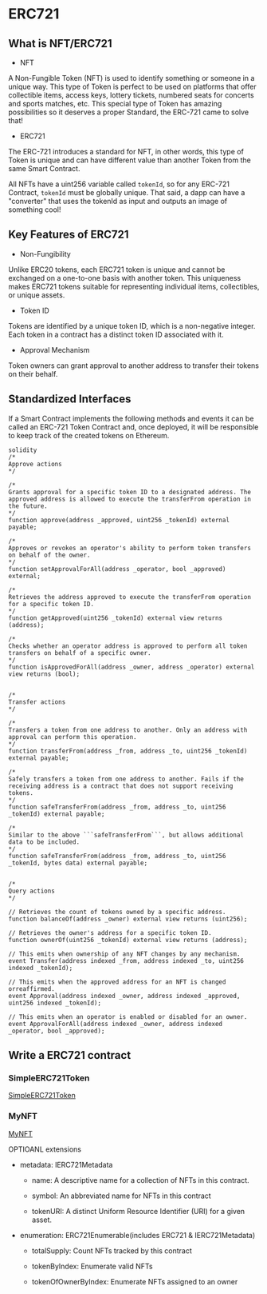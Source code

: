 # ERC721

## What is NFT/ERC721

- NFT

A Non-Fungible Token (NFT) is used to identify something or someone in a unique way. This type of Token is perfect to be used on platforms that offer collectible items, access keys, lottery tickets, numbered seats for concerts and sports matches, etc. This special type of Token has amazing possibilities so it deserves a proper Standard, the ERC-721 came to solve that!

- ERC721

The ERC-721 introduces a standard for NFT, in other words, this type of Token is unique and can have different value than another Token from the same Smart Contract.

All NFTs have a uint256 variable called ```tokenId```, so for any ERC-721 Contract, ```tokenId``` must be globally unique. That said, a dapp can have a "converter" that uses the tokenId as input and outputs an image of something cool!

## Key Features of ERC721

- Non-Fungibility

Unlike ERC20 tokens, each ERC721 token is unique and cannot be exchanged on a one-to-one basis with another token. This uniqueness makes ERC721 tokens suitable for representing individual items, collectibles, or unique assets.

- Token ID

Tokens are identified by a unique token ID, which is a non-negative integer. Each token in a contract has a distinct token ID associated with it.

- Approval Mechanism

Token owners can grant approval to another address to transfer their tokens on their behalf.

## Standardized Interfaces

If a Smart Contract implements the following methods and events it can be called an ERC-721 Token Contract and, once deployed, it will be responsible to keep track of the created tokens on Ethereum.

```
solidity
/*
Approve actions
*/

/*
Grants approval for a specific token ID to a designated address. The approved address is allowed to execute the transferFrom operation in the future.
*/
function approve(address _approved, uint256 _tokenId) external payable;

/*
Approves or revokes an operator's ability to perform token transfers on behalf of the owner.
*/
function setApprovalForAll(address _operator, bool _approved) external;

/*
Retrieves the address approved to execute the transferFrom operation for a specific token ID.
*/
function getApproved(uint256 _tokenId) external view returns (address);

/*
Checks whether an operator address is approved to perform all token transfers on behalf of a specific owner.
*/
function isApprovedForAll(address _owner, address _operator) external view returns (bool);


/*
Transfer actions
*/

/*
Transfers a token from one address to another. Only an address with approval can perform this operation.
*/
function transferFrom(address _from, address _to, uint256 _tokenId) external payable;

/*
Safely transfers a token from one address to another. Fails if the receiving address is a contract that does not support receiving tokens.
*/
function safeTransferFrom(address _from, address _to, uint256 _tokenId) external payable;

/*
Similar to the above ```safeTransferFrom```, but allows additional data to be included.
*/
function safeTransferFrom(address _from, address _to, uint256 _tokenId, bytes data) external payable;


/*
Query actions
*/

// Retrieves the count of tokens owned by a specific address.
function balanceOf(address _owner) external view returns (uint256);

// Retrieves the owner's address for a specific token ID.
function ownerOf(uint256 _tokenId) external view returns (address);

// This emits when ownership of any NFT changes by any mechanism.
event Transfer(address indexed _from, address indexed _to, uint256 indexed _tokenId);

// This emits when the approved address for an NFT is changed orreaffirmed.
event Approval(address indexed _owner, address indexed _approved, uint256 indexed _tokenId);

// This emits when an operator is enabled or disabled for an owner.
event ApprovalForAll(address indexed _owner, address indexed _operator, bool _approved);
```

## Write a ERC721 contract

### SimpleERC721Token
[SimpleERC721Token](https://github.com/Manta-Network/EthereumDappDevelopmentCourse/blob/session-4/session_4/contracts/SimpleERC721Token.sol)

### MyNFT
[MyNFT](https://github.com/Manta-Network/EthereumDappDevelopmentCourse/blob/session-4/session_4/contracts/MyNFT.sol)

OPTIOANL extensions
- metadata: IERC721Metadata
  - name: 
  A descriptive name for a collection of NFTs in this contract.

  - symbol: 
  An abbreviated name for NFTs in this contract

  - tokenURI: 
  A distinct Uniform Resource Identifier (URI) for a given asset.

- enumeration: ERC721Enumerable(includes ERC721 & IERC721Metadata)
  - totalSupply: 
  Count NFTs tracked by this contract

  - tokenByIndex:
  Enumerate valid NFTs

  - tokenOfOwnerByIndex:
  Enumerate NFTs assigned to an owner

